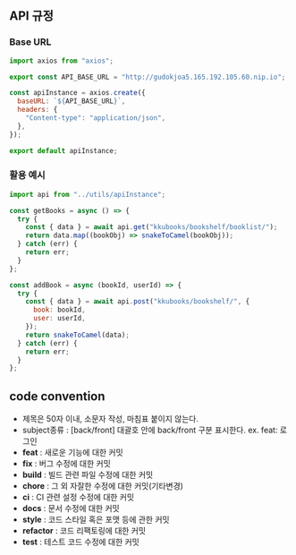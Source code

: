 ## API 규정

### Base URL

```javascript
import axios from "axios";

export const API_BASE_URL = "http://gudokjoa5.165.192.105.60.nip.io";

const apiInstance = axios.create({
  baseURL: `${API_BASE_URL}`,
  headers: {
    "Content-type": "application/json",
  },
});

export default apiInstance;
```

### 활용 예시

```javascript
import api from "../utils/apiInstance";

const getBooks = async () => {
  try {
    const { data } = await api.get("kkubooks/bookshelf/booklist/");
    return data.map((bookObj) => snakeToCamel(bookObj));
  } catch (err) {
    return err;
  }
};

const addBook = async (bookId, userId) => {
  try {
    const { data } = await api.post("kkubooks/bookshelf/", {
      book: bookId,
      user: userId,
    });
    return snakeToCamel(data);
  } catch (err) {
    return err;
  }
};
```

## code convention

- 제목은 50자 이내, 소문자 작성, 마침표 붙이지 않는다.
- subject종류 : [back/front] 대괄호 안에 back/front 구분 표시한다.
  ex. feat: 로그인
- **feat** : 새로운 기능에 대한 커밋
- **fix** : 버그 수정에 대한 커밋
- **build** : 빌드 관련 파일 수정에 대한 커밋
- **chore** : 그 외 자잘한 수정에 대한 커밋(기타변경)
- **ci** : CI 관련 설정 수정에 대한 커밋
- **docs** : 문서 수정에 대한 커밋
- **style** : 코드 스타일 혹은 포맷 등에 관한 커밋
- **refactor** : 코드 리팩토링에 대한 커밋
- **test** : 테스트 코드 수정에 대한 커밋
